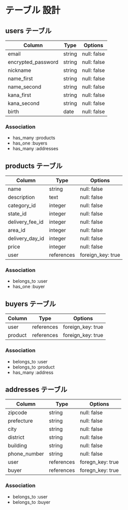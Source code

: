 # テーブル 設計

## users テーブル

| Column             | Type                | Options                 |
|--------------------|---------------------|-------------------------|
| email              | string              | null: false             |
| encrypted_password | string              | null: false             |
| nickname           | string              | null: false             |
| name_first         | string              | null: false             |
| name_second        | string              | null: false             |
| kana_first         | string              | null: false             |
| kana_second        | string              | null: false             |
| birth              | date                | null: false             |

### Association

* has_many :products
* has_one  :buyers
* has_many :addresses

## products テーブル

| Column             | Type                | Options                 |
|--------------------|---------------------|-------------------------|
| name               | string              | null: false             |
| description        | text                | null: false             |
| category_id        | integer             | null: false             |
| state_id           | integer             | null: false             |
| delivery_fee_id    | integer             | null: false             |
| area_id            | integer             | null: false             |
| delivery_day_id    | integer             | null: false             |
| price              | integer             | null: false             |
| user               | references          | foreign_key: true       |

### Association

* belongs_to :user
* has_one    :buyer

## buyers テーブル

| Column             | Type                | Options                 |
|--------------------|---------------------|-------------------------|
| user               | references          | foreign_key: true       |
| product            | references          | foreign_key: true       |

### Association

* belongs_to :user
* belongs_to :product
* has_many :address

## addresses テーブル

| Column             | Type                | Options                 |
|--------------------|---------------------|-------------------------|
| zipcode            | string              | null: false             |
| prefecture         | string              | null: false             |
| city               | string              | null: false             |
| district           | string              | null: false             |
| building           | string              | null: false             |
| phone_number       | string              | null: false             |
| user               | references          | foregn_key: true        |
| buyer              | references          | foregn_key: true        |

### Association

* belongs_to :user
* belongs_to :buyer